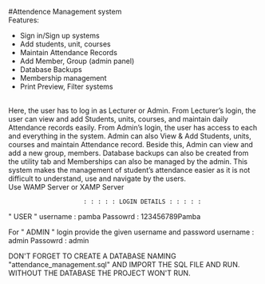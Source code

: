 #Attendence Management system
<br/>
Features:
<br/>
- Sign in/Sign up systems
- Add students, unit, courses
- Maintain Attendance Records
- Add Member, Group (admin panel)
- Database Backups
- Membership management
- Print Preview, Filter systems <br/>
<br/>
Here, the user has to log in as Lecturer or Admin. From Lecturer’s login, the user can view and add Students, units, courses, and maintain daily Attendance records easily. From Admin’s login, the user has access to each and everything in the system. Admin can also View & Add Students, units, courses and maintain Attendance record. Beside this, Admin can view and add a new group, members. Database backups can also be created from the utility tab and Memberships can also be managed by the admin. This system makes the management of student’s attendance easier as it is not difficult to understand, use and navigate by the users.
<br/>
Use WAMP Server or XAMP Server

                         : : : : : LOGIN DETAILS : : : : : 
" USER  "
username : pamba 
Passowrd : 123456789Pamba 
<br/>

For " ADMIN " login provide the given username and password
username : admin
Passowrd : admin
<br/>

DON'T FORGET TO CREATE A DATABASE NAMING "attendance_management.sql" AND IMPORT THE SQL FILE AND RUN.
WITHOUT THE DATABASE THE PROJECT WON'T RUN.

